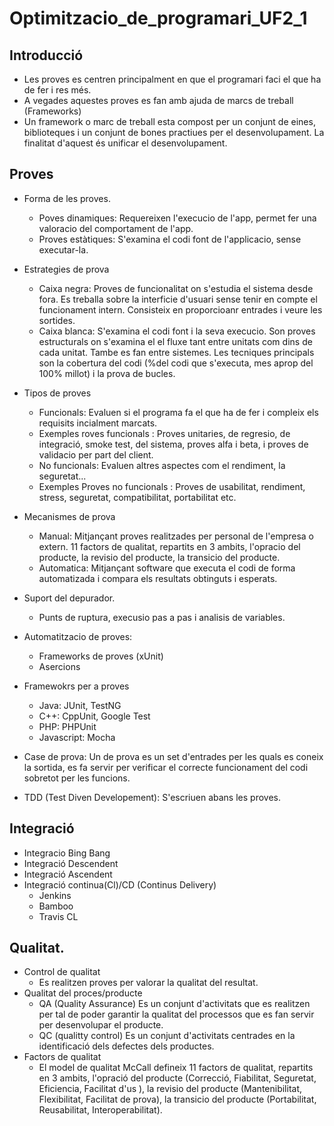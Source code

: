 # Optimitzacio_de_programari_UF2_1
## Introducció
* Les proves es centren principalment en que el programari faci el que ha de fer i res més.
* A vegades aquestes proves es fan amb ajuda de marcs de treball (Frameworks)
* Un framework o marc de treball esta compost per un conjunt de eines, biblioteques i un conjunt de bones practiues per el desenvolupament. La finalitat d'aquest és unificar el desenvolupament.
## Proves
* Forma de les proves.
  *  Poves dinamiques: Requereixen l'execucio de l'app, permet fer una valoracio del comportament de l'app. 
  * Proves estàtiques: S'examina el codi font de l'applicacio, sense executar-la.
* Estrategies de prova
  * Caixa negra: Proves de funcionalitat on s'estudia el sistema desde fora. Es treballa sobre la interficie d'usuari sense tenir en compte el funcionament intern. Consisteix en proporcioanr entrades i veure les sortides.
  * Caixa blanca: S'examina el codi font i la seva execucio. Son proves estructurals on s'examina el el fluxe tant entre unitats com dins de cada unitat. Tambe es fan entre sistemes. Les tecniques principals son la cobertura del codi (%del codi que s'executa, mes aprop del 100% millot) i la prova de bucles.
* Tipos de proves
  * Funcionals: Evaluen si el programa fa el que ha de fer i compleix els requisits incialment marcats.
  * Exemples roves funcionals : Proves unitaries, de regresio, de integració, smoke test, del sistema, proves alfa i beta, i proves de validacio per part del client.
  * No funcionals: Evaluen altres aspectes com el rendiment, la seguretat...
  * Exemples Proves no funcionals : Proves de usabilitat, rendiment, stress, seguretat, compatibilitat, portabilitat etc.
* Mecanismes de prova
  * Manual: Mitjançant proves realitzades per personal de l'empresa o extern. 11 factors de qualitat, repartits en 3 ambits, l'opracio del producte, la revisio del producte, la transicio del producte.
  * Automatica: Mitjançant software que executa el codi de forma automatizada i compara els resultats obtinguts i esperats.
* Suport del depurador.
  * Punts de ruptura, execusio pas a pas i analisis de variables.
* Automatitzacio de proves:
  * Frameworks de proves (xUnit)
  * Asercions 
* Framewokrs per a proves

  * Java: JUnit, TestNG
  * C++: CppUnit, Google Test
  * PHP: PHPUnit
  * Javascript: Mocha
* Case de prova: Un de prova es un set d'entrades per les quals es coneix la sortida, es fa servir per verificar el correcte funcionament del codi sobretot per les funcions.
* TDD (Test Diven Developement): S'escriuen abans les proves.

## Integració
* Integracio Bing Bang
* Integració Descendent
* Integració Ascendent
* Integració continua(Cl)/CD (Continus Delivery)
  * Jenkins
  * Bamboo
  * Travis CL

## Qualitat.
* Control de qualitat
  * Es realitzen proves per valorar la qualitat del resultat.
* Qualitat del proces/producte
  * QA (Quality Assurance) Es un conjunt d'activitats que es realitzen per tal de poder garantir la qualitat del processos que es fan servir per desenvolupar el producte.
  * QC (qualitty control) Es un conjunt d'activitats centrades en la identificació dels defectes dels productes.
* Factors de qualitat
  * El model de qualitat McCall defineix 11 factors de qualitat, repartits en 3 ambits, l'opració del producte (Correcció, Fiabilitat, Seguretat, Eficiencia, Facilitat d'us ), 
 la revisio del producte (Mantenibilitat, Flexibilitat, Facilitat de prova), la transicio del producte (Portabilitat, Reusabilitat, Interoperabilitat).
